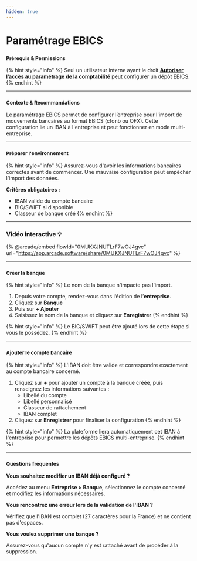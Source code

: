 ```yaml
---
hidden: true
---
```


# Paramétrage EBICS

### <sup>**Prérequis & Permissions**</sup>

{% hint style="info" %}
Seul un utilisateur interne ayant le droit [**Autoriser l’accès au paramétrage de la comptabilité**](../../administration/detail-des-droits.md) peut configurer un dépôt EBICS.
{% endhint %}

***

### <sup>**Contexte & Recommandations**</sup>

Le paramétrage EBICS permet de configurer l’entreprise pour l'import de mouvements bancaires au format EBICS (cfonb ou OFX). Cette configuration lie un IBAN à l'entreprise et peut fonctionner en mode multi-entreprise.

***

### <sup>**Préparer l'environnement**</sup>

{% hint style="info" %}
Assurez-vous d'avoir les informations bancaires correctes avant de commencer. Une mauvaise configuration peut empêcher l'import des données.

**Critères obligatoires :**

* IBAN valide du compte bancaire
* BIC/SWIFT si disponible
* Classeur de banque créé
{% endhint %}

***

### Vidéo interactive 💡

{% @arcade/embed flowId="0MUKXJNUTLrF7wOJ4gvc" url="https://app.arcade.software/share/0MUKXJNUTLrF7wOJ4gvc" %}

***

### <sup>**Créer la banque**</sup>

{% hint style="info" %}
Le nom de la banque n'impacte pas l'import.

1. Depuis votre compte, rendez-vous dans l’édition de l’**entreprise**.
2. Cliquez sur **Banque**
3. Puis sur **+ Ajouter**
4. Saisissez le nom de la banque et cliquez sur **Enregistrer**
{% endhint %}

{% hint style="info" %}
Le BIC/SWIFT peut être ajouté lors de cette étape si vous le possédez.
{% endhint %}

***

### <sup>**Ajouter le compte bancaire**</sup>

{% hint style="info" %}
L'IBAN doit être valide et correspondre exactement au compte bancaire concerné.

1. Cliquez sur **+** pour ajouter un compte à la banque créée, puis renseignez les informations suivantes :
   * Libellé du compte
   * Libellé personnalisé
   * Classeur de rattachement
   * IBAN complet
2. Cliquez sur **Enregistrer** pour finaliser la configuration
{% endhint %}

{% hint style="info" %}
La plateforme liera automatiquement cet IBAN à l'entreprise pour permettre les dépôts EBICS multi-entreprise.
{% endhint %}

***

### <sup>**Questions fréquentes**</sup>

**Vous souhaitez modifier un IBAN déjà configuré ?**

Accédez au menu **Entreprise > Banque**, sélectionnez le compte concerné et modifiez les informations nécessaires.

**Vous rencontrez une erreur lors de la validation de l'IBAN ?**

Vérifiez que l'IBAN est complet (27 caractères pour la France) et ne contient pas d'espaces.

**Vous voulez supprimer une banque ?**

Assurez-vous qu'aucun compte n'y est rattaché avant de procéder à la suppression.
